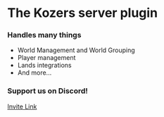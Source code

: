 # The Kozers server plugin

### Handles many things
- World Management and World Grouping
- Player management
- Lands integrations
- And more...

### Support us on Discord!
[Invite Link](https://discord.gg/bRkqDr8AV7)
